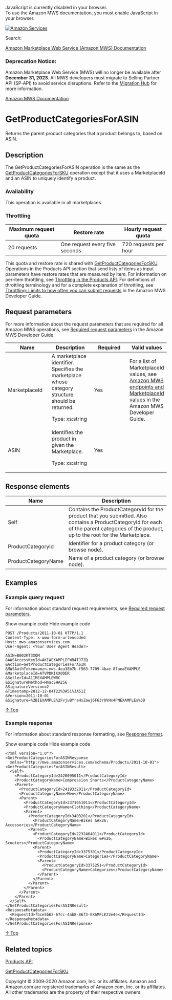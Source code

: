 <div id="MWSDX_noscript">

JavaScript is currently disabled in your browser.  
To use the Amazon MWS documentation, you must enable JavaScript in your
browser.

</div>

<div id="MWSDX_divtop">

[![Amazon
Services](https://images-na.ssl-images-amazon.com/images/G/08/mwsportal/fr_FR/amazonservices.gif "Amazon Services")](http://services.amazon.fr)

<div id="MWSDX_search">

<span id="MWSDX_searchlbl">Search:</span>

</div>

  
<span id="MWSDX_titlebar">[Amazon Marketplace Web Service (Amazon MWS)
Documentation](https://developer.amazonservices.fr/gp/mws/docs.html)</span>
<span id="MWSDX_dep_notice"></span>

### Deprecation Notice:

Amazon Marketplace Web Service (MWS) will no longer be available after
**December 31, 2023**. All MWS developers must migrate to Selling
Partner API (SP-API) to avoid service disruptions. Refer to the
[Migration
Hub](https://developer-docs.amazon.com/sp-api/page/migration-hub) for
more information.

</div>

<div id="MWSDX_divbottom">

<div id="MWSDX_divleft">

<div id="MWSDX_toc">

</div>

</div>

<div id="MWSDX_divright">

<div id="MWSDX_content">

<span id="MWSDX_breadcrumbs">[Amazon MWS
Documentation](https://developer.amazonservices.fr/gp/mws/docs.html)</span>

<div id="Products_GetProductCategoriesForASIN" class="nested0">

# GetProductCategoriesForASIN

<div class="body">

<span class="ph">Returns the parent product categories that a product
belongs to, based on <span class="keyword parmname">ASIN</span>.</span>

</div>

<div id="Description" class="topic concept nested1">

## Description

<div class="body conbody">

The <span class="keyword apiname">GetProductCategoriesForASIN</span>
operation is the same as the
<a href="Products_GetProductCategoriesForSKU.md" class="xref" title="Returns the parent product categories that a product belongs to, based on SellerSKU.">GetProductCategoriesForSKU</a>
operation except that it uses a <span
class="keyword parmname">MarketplaceId</span> and an <span
class="keyword parmname">ASIN</span> to uniquely identify a product.

<div class="section">

### Availability

This operation is available in all marketplaces.

</div>

<div class="section">

### Throttling

<div class="p">

<div class="tablenoborder">

| Maximum request quota | Restore rate                   | Hourly request quota  |
|-----------------------|--------------------------------|-----------------------|
| 20 requests           | One request every five seconds | 720 requests per hour |

</div>

This quota and restore rate is shared with
<a href="Products_GetProductCategoriesForSKU.md" class="xref" title="Returns the parent product categories that a product belongs to, based on SellerSKU.">GetProductCategoriesForSKU</a>.
<span class="ph">Operations in the <span class="ph">Products API
section</span> that send lists of items as input parameters have restore
rates that are measured by item. For information on per-item throttling,
see
<a href="Products_Throttling.md" class="xref" title="Describes the throttling policy for the Products API section.">Throttling in the Products API</a>.
For definitions of throttling terminology and for a complete explanation
of throttling, see
<a href="../dev_guide/DG_Throttling.md" class="xref">Throttling: Limits to how often you can submit requests</a>
in the <span class="ph">Amazon MWS Developer Guide</span>. </span>

</div>

</div>

</div>

</div>

<div id="RequestParameters" class="topic reference nested1">

## Request parameters

<div class="body refbody">

<div class="section">

<span class="ph">For more information about the request parameters that
are required for all <span class="ph">Amazon MWS</span> operations, see
<a href="../dev_guide/DG_RequiredRequestParameters.md" class="xref">Required request parameters</a>
in the <span class="ph">Amazon MWS Developer Guide</span>.</span>

</div>

<div class="tablenoborder">

<table id="RequestParameters__RequestParametersTable" class="table" data-cellpadding="4" data-cellspacing="0" data-summary="" data-frame="border" data-border="1" data-rules="all">
<colgroup>
<col style="width: 25%" />
<col style="width: 25%" />
<col style="width: 25%" />
<col style="width: 25%" />
</colgroup>
<thead class="thead" data-align="left">
<tr class="header row">
<th id="d256631e219" class="entry" data-valign="top" width="28.57142857142857%">Name</th>
<th id="d256631e222" class="entry" data-valign="top" width="28.57142857142857%">Description</th>
<th id="d256631e225" class="entry" data-valign="top" width="14.285714285714285%">Required</th>
<th id="d256631e228" class="entry" data-valign="top" width="28.57142857142857%">Valid values</th>
</tr>
</thead>
<tbody class="tbody">
<tr class="odd row">
<td class="entry" data-valign="top" width="28.57142857142857%" headers="d256631e219 "><span class="keyword parmname">MarketplaceId</span></td>
<td class="entry" data-valign="top" width="28.57142857142857%" headers="d256631e222 ">A marketplace identifier. Specifies the marketplace whose category structure should be returned.
<p><span class="ph">Type: xs:string</span></p></td>
<td class="entry" data-valign="top" width="14.285714285714285%" headers="d256631e225 ">Yes</td>
<td class="entry" data-valign="top" width="28.57142857142857%" headers="d256631e228 "><span class="ph">For a list of <span class="keyword parmname">MarketplaceId</span> values, see <a href="../dev_guide/DG_Endpoints.md" class="xref">Amazon MWS endpoints and MarketplaceId values</a> in the <span class="ph">Amazon MWS Developer Guide</span>.</span></td>
</tr>
<tr class="even row">
<td class="entry" data-valign="top" width="28.57142857142857%" headers="d256631e219 "><span class="keyword parmname">ASIN</span></td>
<td class="entry" data-valign="top" width="28.57142857142857%" headers="d256631e222 ">Identifies the product in given the Marketplace.
<p><span class="ph">Type: xs:string</span></p></td>
<td class="entry" data-valign="top" width="14.285714285714285%" headers="d256631e225 ">Yes</td>
<td class="entry" data-valign="top" width="28.57142857142857%" headers="d256631e228 "> </td>
</tr>
</tbody>
</table>

</div>

</div>

</div>

<div id="ResponseElements" class="topic reference nested1">

## Response elements

<div class="body refbody">

<div class="tablenoborder">

| Name                                                      | Description                                                                                                                                                                                                                                                            |
|-----------------------------------------------------------|------------------------------------------------------------------------------------------------------------------------------------------------------------------------------------------------------------------------------------------------------------------------|
| <span class="keyword parmname">Self</span>                | Contains the <span class="keyword parmname">ProductCategoryId</span> for the product that you submitted. Also contains a <span class="keyword parmname">ProductCategoryId</span> for each of the parent categories of the product, up to the root for the Marketplace. |
| <span class="keyword parmname">ProductCategoryId</span>   | Identifier for a product category (or browse node).                                                                                                                                                                                                                    |
| <span class="keyword parmname">ProductCategoryName</span> | Name of a product category (or browse node).                                                                                                                                                                                                                           |

</div>

</div>

</div>

<div id="Examples" class="topic reference nested1">

## Examples

<div class="body refbody">

<div class="section">

### Example query request

<span class="ph">For information about standard request requirements,
see
<a href="../dev_guide/DG_RequiredRequestParameters.md" class="xref">Required request parameters</a>.</span>

<span class="ph expander"> <span class="keyword parmname xshow">Show
example code</span> <span class="keyword parmname xhide">Hide example
code</span> </span>

<div class="sectiondiv content">

``` pre
POST /Products/2011-10-01 HTTP/1.1
Content-Type: x-www-form-urlencoded
Host: mws.amazonservices.com
User-Agent: <Your User Agent Header>

ASIN=B002KT3XQM
&AWSAccessKeyId=AKIAEXAMPLEFWR4TJ7ZQ
&Action=GetProductCategoriesForASIN
&MWSAuthToken=amzn.mws.4ea38b7b-f563-7709-4bae-87aeaEXAMPLE
&MarketplaceId=ATVPDKIKX0DER
&SellerId=A1IMEXAMPLEWRC
&SignatureMethod=HmacSHA256
&SignatureVersion=2
&Timestamp=2012-12-04T22%3A51%3A51Z
&Version=2011-10-01
&Signature=%2BIEXAMPLE%2FvjuBYraHxZawj6F63rOVHx4PNEXAMPLEs%3D
```

<a href="#Examples" class="xref">↑ Top</a>

</div>

</div>

<div class="section">

### Example response

<span class="ph">For information about standard response formatting, see
<a href="../dev_guide/DG_ResponseFormat.md" class="xref">Response format</a>.</span>

<span class="ph expander"> <span class="keyword parmname xshow">Show
example code</span> <span class="keyword parmname xhide">Hide example
code</span> </span>

<div class="sectiondiv content">

``` pre
<?xml version="1.0"?>
<GetProductCategoriesForASINResponse
  xmlns="http://mws.amazonservices.com/schema/Products/2011-10-01">
<GetProductCategoriesForASINResult>
  <Self>
    <ProductCategoryId>2420095011</ProductCategoryId>
    <ProductCategoryName>Compression Shorts</ProductCategoryName>
    <Parent>
      <ProductCategoryId>2419332011</ProductCategoryId>
      <ProductCategoryName>Men</ProductCategoryName>
      <Parent>
        <ProductCategoryId>2371051011</ProductCategoryId>
        <ProductCategoryName>Clothing</ProductCategoryName>
        <Parent>
          <ProductCategoryId>3403201</ProductCategoryId>
            <ProductCategoryName>Bikes &#x26; Accessories</ProductCategoryName>
          <Parent>
            <ProductCategoryId>2232464011</ProductCategoryId>
              <ProductCategoryName>Bikes &#x26; Scooters</ProductCategoryName>
            <Parent>
              <ProductCategoryId>3375301</ProductCategoryId>
              <ProductCategoryName>Categories</ProductCategoryName>
              <Parent>
                <ProductCategoryId>3375251</ProductCategoryId>
                <ProductCategoryName>Categories</ProductCategoryName>
              </Parent>
            </Parent>
          </Parent>
        </Parent>
      </Parent>
    </Parent>
  </Self>
</GetProductCategoriesForASINResult>
<ResponseMetadata>
  <RequestId>fbce5b62-67cc-4ab8-86f3-EXAMPLE22e4e</RequestId>
</ResponseMetadata>
</GetProductCategoriesForASINResponse>
```

<a href="#Examples" class="xref">↑ Top</a>

</div>

</div>

</div>

</div>

<div id="RelatedTopics" class="topic nested1">

## Related topics

<div class="body">

<a href="../products/Products_Overview.md" class="xref">Products API</a>

<a href="Products_GetProductCategoriesForSKU.md" class="xref" title="Returns the parent product categories that a product belongs to, based on SellerSKU.">GetProductCategoriesForSKU</a>

</div>

</div>

</div>

<div id="MWSDX_footer">

Copyright © 2009-2020 Amazon.com, Inc. or its affiliates. Amazon and
Amazon.com are registered trademarks of Amazon.com, Inc. or its
affiliates. All other trademarks are the property of their respective
owners.

</div>

</div>

</div>

<div style="clear: both;">

</div>

</div>
